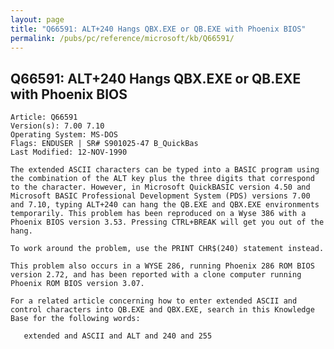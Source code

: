 ```yaml
---
layout: page
title: "Q66591: ALT+240 Hangs QBX.EXE or QB.EXE with Phoenix BIOS"
permalink: /pubs/pc/reference/microsoft/kb/Q66591/
---
```


## Q66591: ALT+240 Hangs QBX.EXE or QB.EXE with Phoenix BIOS

	Article: Q66591
	Version(s): 7.00 7.10
	Operating System: MS-DOS
	Flags: ENDUSER | SR# S901025-47 B_QuickBas
	Last Modified: 12-NOV-1990
	
	The extended ASCII characters can be typed into a BASIC program using
	the combination of the ALT key plus the three digits that correspond
	to the character. However, in Microsoft QuickBASIC version 4.50 and
	Microsoft BASIC Professional Development System (PDS) versions 7.00
	and 7.10, typing ALT+240 can hang the QB.EXE and QBX.EXE environments
	temporarily. This problem has been reproduced on a Wyse 386 with a
	Phoenix BIOS version 3.53. Pressing CTRL+BREAK will get you out of the
	hang.
	
	To work around the problem, use the PRINT CHR$(240) statement instead.
	
	This problem also occurs in a WYSE 286, running Phoenix 286 ROM BIOS
	version 2.72, and has been reported with a clone computer running
	Phoenix ROM BIOS version 3.07.
	
	For a related article concerning how to enter extended ASCII and
	control characters into QB.EXE and QBX.EXE, search in this Knowledge
	Base for the following words:
	
	   extended and ASCII and ALT and 240 and 255
